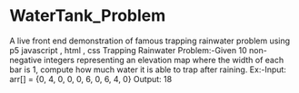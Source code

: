 # WaterTank_Problem
A live front end demonstration of famous trapping rainwater problem using p5 javascript , html , css 
Trapping Rainwater Problem:-Given 10 non-negative integers representing an elevation map where the width of each bar is 1, compute how much water it is able to trap after raining.
Ex:-Input: arr[]   = {0, 4, 0, 0, 0, 6, 0, 6, 4, 0}
Output: 18
